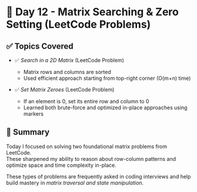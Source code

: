 # 📅 Day 12 - Matrix Searching & Zero Setting (LeetCode Problems)

## ✅ Topics Covered

- ✅ *Search in a 2D Matrix* (LeetCode Problem)
    - Matrix rows and columns are sorted
    - Used efficient approach starting from top-right corner (O(m+n) time)

- ✅ *Set Matrix Zeroes* (LeetCode Problem)
    - If an element is 0, set its entire row and column to 0
    - Learned both brute-force and optimized in-place approaches using markers

## 🧠 Summary

Today I focused on solving two foundational matrix problems from LeetCode.  
These sharpened my ability to reason about row-column patterns and optimize space and time complexity in-place.

These types of problems are frequently asked in coding interviews and help build mastery in *matrix traversal and state manipulation*.